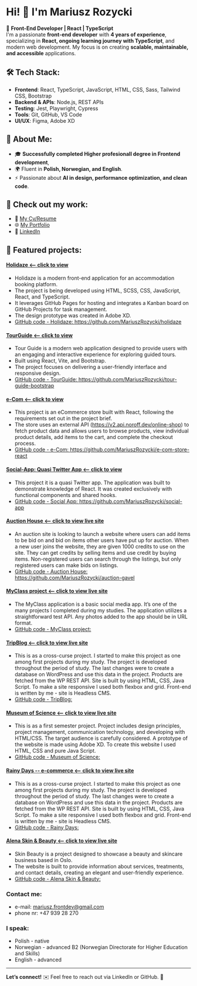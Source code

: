 # Hi! 👋 I'm Mariusz Rozycki

🚀 **Front-End Developer | React | TypeScript**  
I'm a passionate **front-end developer** with **4 years of experience**, specializing in **React, ongoing learning journey with TypeScript**, and modern web development. My focus is on creating **scalable, maintainable, and accessible** applications.  

## 🛠 Tech Stack:
- **Frontend**: React, TypeScript, JavaScript, HTML, CSS, Sass, Tailwind CSS, Bootstrap
- **Backend & APIs**: Node.js, REST APIs
- **Testing**: Jest, Playwright, Cypress
- **Tools**: Git, GitHub, VS Code
- **UI/UX**: Figma, Adobe XD

## 🎯 About Me:
- 🎓 **Successfully completed Higher profesionall degree in Frontend development**,
- 🌍 Fluent in **Polish, Norwegian, and English**.
- ⚡ Passionate about **AI in design, performance optimization, and clean code**.

## 📂 Check out my work:
- 🔗 [My Cv/Resume](https://mariuszrozycki.github.io/portfolio2/resume/mariusz_rozycki-cv-port.pdf)
- 🌐 [My Portfolio](https://mariuszrozycki.github.io/portfolio2/)
- 💼 [LinkedIn](https://www.linkedin.com/in/mariusz-rozycki/)
   
## 📂 Featured projects:
#### [Holidaze <-- click to view](https://mariuszrozycki.github.io/holidaze/)
* Holidaze is a modern front-end application for an accommodation booking platform.
* The project is being developed using HTML, SCSS, CSS, JavaScript, React, and TypeScript.
* It leverages GitHub Pages for hosting and integrates a Kanban board on GitHub Projects for task management.
* The design prototype was created in Adobe XD.
* [GitHub code - Holidaze: ](https://github.com/MariuszRozycki/holidaze)https://github.com/MariuszRozycki/holidaze
  
#### [TourGuide <-- click to view](https://tour-guide.pl/)
* Tour Guide is a modern web application designed to provide users with an engaging and interactive experience for exploring guided tours.
* Built using React, Vite, and Bootstrap.
* The project focuses on delivering a user-friendly interface and responsive design.
* [GitHub code - TourGuide: ](https://github.com/MariuszRozycki/tour-guide-bootstrap)https://github.com/MariuszRozycki/tour-guide-bootstrap

#### [e-Com <-- click to view](https://ecom-react-mariusz.netlify.app/)
* This project is an eCommerce store built with React, following the requirements set out in the project brief.
* The store uses an external API (https://v2.api.noroff.dev/online-shop) to fetch product data and allows users to browse products, view individual product details, add items to the cart, and complete the checkout process.
* [GitHub code - e-Com: ](https://github.com/MariuszRozycki/e-com-store-react)https://github.com/MariuszRozycki/e-com-store-react
  
#### [Social-App: Quasi Twitter App <-- click to view](https://social-app-academy.netlify.app/)
* This project it is a quasi Twitter app. The application was built to demonstrate knowledge of React.
It was created exclusively with functional components and shared hooks.
* [GitHub code - Social App: ](https://github.com/MariuszRozycki/social-app)https://github.com/MariuszRozycki/social-app

#### [Auction House <-- click to view live site](https://genuine-squirrel-c1ec8c.netlify.app/)
* An auction site is looking to launch a website where users can add items to be bid on and bid on items other users have put up for auction.
When a new user joins the website, they are given 1000 credits to use on the site. They can get credits by selling items and use
credit by buying items. Non-registered users can search through the listings, but only registered users can make bids on listings.
* [GitHub code - Auction House: ](https://github.com/MariuszRozycki/auction-gavel)https://github.com/MariuszRozycki/auction-gavel 

#### [MyClass project <-- click to view live site](https://coruscating-melomakarona-28cd35.netlify.app/)
* The MyClass application is a basic social media app. It’s one of the many projects I completed during my studies. The application utilizes a straightforward test API. Any photos added to the app should be in URL format.
* [GitHub code - MyClass project: ](https://github.com/MariuszRozycki/my-class)

#### [TripBlog <-- click to view live site](https://dynamic-twilight-02d190.netlify.app/)
* This is as a cross-curse project. I started to make this project as one among first projects during my study. The project is developed throughout the period of study. The last changes were to create a database on WordPress and use this data in the project. Products are fetched from the WP REST API. Site is built by using HTML, CSS, Java Script. To make a site responsive I used both flexbox and grid. Front-end is written by me - site is Headless CMS.
* [GitHub code - TripBlog: ](https://github.com/Noroff-FEU-Assignments/project-exam-1-MariuszRozycki)

#### [Museum of Science <-- click to view live site](https://wizardly-hugle-cb8551.netlify.app/)
* This is as a first semester project. Project includes design principles, project management, communication technology, and developing with HTML/CSS. The target audience is carefully considered. A prototype of the website is made using Adobe XD. To create this website I used HTML, CSS and pure Java Script.
* [GitHub code - Museum of Science: ](https://github.com/MariuszRozycki/museum-of-science)

#### [Rainy Days -- e-commerce <-- click to view live site](https://zealous-colden-45315d.netlify.app/)
* This is as a cross-curse project. I started to make this project as one among first projects during my study. The project is developed throughout the period of study. The last changes were to create a database on WordPress and use this data in the project. Products are fetched from the WP REST API. Site is built by using HTML, CSS, Java Script. To make a site responsive I used both flexbox and grid. Front-end is written by me - site is Headless CMS.
* [GitHub code - Rainy Days: ](https://github.com/MariuszRozycki/rainy-days)

#### [Alena Skin & Beauty <-- click to view live site](https://alenaskinbeauty.no/)
* Skin Beauty is a project designed to showcase a beauty and skincare business based in Oslo.
* The website is built to provide information about services, treatments, and contact details, creating an elegant and user-friendly experience.
* [GitHub code - Alena Skin & Beauty: ](https://github.com/MariuszRozycki/skin-beauty)

### Contact me:
* e-mail: <mariusz.frontdev@gmail.com>
* phone nr: +47 939 28 270

### I speak:
* Polish - native
* Norwegian - advanced B2 (Norwegian Directorate for Higher Education and Skills)
* English - advanced

---

**Let’s connect!** ✉️ Feel free to reach out via LinkedIn or GitHub. 🚀
